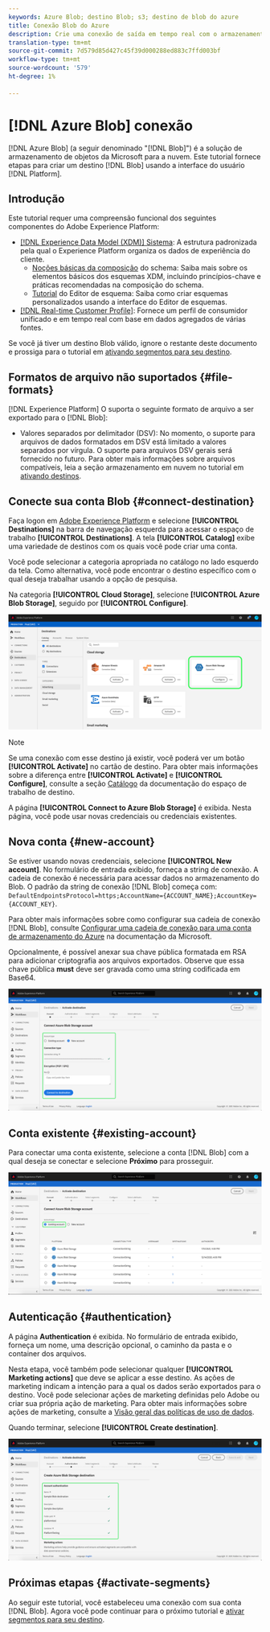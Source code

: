 ```yaml
---
keywords: Azure Blob; destino Blob; s3; destino de blob do azure
title: Conexão Blob do Azure
description: Crie uma conexão de saída em tempo real com o armazenamento do Azure Blob para exportar periodicamente arquivos de dados delimitados por tabulação ou CSV do Adobe Experience Platform.
translation-type: tm+mt
source-git-commit: 7d579d85d427c45f39d000288ed883c7ffd003bf
workflow-type: tm+mt
source-wordcount: '579'
ht-degree: 1%

---
```



# [!DNL Azure Blob] conexão

[!DNL Azure Blob] (a seguir denominado &quot;[!DNL Blob]&quot;) é a solução de armazenamento de objetos da Microsoft para a nuvem. Este tutorial fornece etapas para criar um destino [!DNL Blob] usando a interface do usuário [!DNL Platform].

## Introdução

Este tutorial requer uma compreensão funcional dos seguintes componentes do Adobe Experience Platform:

- [[!DNL Experience Data Model (XDM)] Sistema](../../../xdm/home.md): A estrutura padronizada pela qual o Experience Platform organiza os dados de experiência do cliente.
   - [Noções básicas da composição](../../../xdm/schema/composition.md) do schema: Saiba mais sobre os elementos básicos dos esquemas XDM, incluindo princípios-chave e práticas recomendadas na composição do schema.
   - [Tutorial](../../../xdm/tutorials/create-schema-ui.md) do Editor de esquema: Saiba como criar esquemas personalizados usando a interface do Editor de esquemas.
- [[!DNL Real-time Customer Profile]](../../../profile/home.md): Fornece um perfil de consumidor unificado e em tempo real com base em dados agregados de várias fontes.

Se você já tiver um destino Blob válido, ignore o restante deste documento e prossiga para o tutorial em [ativando segmentos para seu destino](../../ui/activate-destinations.md).

## Formatos de arquivo não suportados {#file-formats}

[!DNL Experience Platform] O suporta o seguinte formato de arquivo a ser exportado para o  [!DNL Blob]:

- Valores separados por delimitador (DSV): No momento, o suporte para arquivos de dados formatados em DSV está limitado a valores separados por vírgula. O suporte para arquivos DSV gerais será fornecido no futuro. Para obter mais informações sobre arquivos compatíveis, leia a seção armazenamento em nuvem no tutorial em [ativando destinos](../../ui/activate-destinations.md#esp-and-cloud-storage).

## Conecte sua conta Blob {#connect-destination}

Faça logon em [Adobe Experience Platform](https://platform.adobe.com) e selecione **[!UICONTROL Destinations]** na barra de navegação esquerda para acessar o espaço de trabalho **[!UICONTROL Destinations]**. A tela **[!UICONTROL Catalog]** exibe uma variedade de destinos com os quais você pode criar uma conta.

Você pode selecionar a categoria apropriada no catálogo no lado esquerdo da tela. Como alternativa, você pode encontrar o destino específico com o qual deseja trabalhar usando a opção de pesquisa.

Na categoria **[!UICONTROL Cloud Storage]**, selecione **[!UICONTROL Azure Blob Storage]**, seguido por **[!UICONTROL Configure]**.

![Catálogo](../../assets/catalog/cloud-storage/blob/catalog.png)

>[!NOTE]
>
>Se uma conexão com esse destino já existir, você poderá ver um botão **[!UICONTROL Activate]** no cartão de destino. Para obter mais informações sobre a diferença entre **[!UICONTROL Activate]** e **[!UICONTROL Configure]**, consulte a seção [Catálogo](../../ui/destinations-workspace.md#catalog) da documentação do espaço de trabalho de destino.

A página **[!UICONTROL Connect to Azure Blob Storage]** é exibida. Nesta página, você pode usar novas credenciais ou credenciais existentes.

## Nova conta {#new-account}

Se estiver usando novas credenciais, selecione **[!UICONTROL New account]**. No formulário de entrada exibido, forneça a string de conexão. A cadeia de conexão é necessária para acessar dados no armazenamento do Blob. O padrão da string de conexão [!DNL Blob] começa com: `DefaultEndpointsProtocol=https;AccountName={ACCOUNT_NAME};AccountKey={ACCOUNT_KEY}`.

Para obter mais informações sobre como configurar sua cadeia de conexão [!DNL Blob], consulte [Configurar uma cadeia de conexão para uma conta de armazenamento do Azure](https://docs.microsoft.com/en-us/azure/storage/common/storage-configure-connection-string#configure-a-connection-string-for-an-azure-storage-account) na documentação da Microsoft.

Opcionalmente, é possível anexar sua chave pública formatada em RSA para adicionar criptografia aos arquivos exportados. Observe que essa chave pública **must** deve ser gravada como uma string codificada em Base64.

![Nova conta](../../assets/catalog/cloud-storage/blob/new.png)

## Conta existente {#existing-account}

Para conectar uma conta existente, selecione a conta [!DNL Blob] com a qual deseja se conectar e selecione **Próximo** para prosseguir.

![Conta existente](../../assets/catalog/cloud-storage/blob/existing.png)

## Autenticação {#authentication}

A página **Authentication** é exibida. No formulário de entrada exibido, forneça um nome, uma descrição opcional, o caminho da pasta e o container dos arquivos.

Nesta etapa, você também pode selecionar qualquer **[!UICONTROL Marketing actions]** que deve se aplicar a esse destino. As ações de marketing indicam a intenção para a qual os dados serão exportados para o destino. Você pode selecionar ações de marketing definidas pelo Adobe ou criar sua própria ação de marketing. Para obter mais informações sobre ações de marketing, consulte a [Visão geral das políticas de uso de dados](../../../data-governance/policies/overview.md).

Quando terminar, selecione **[!UICONTROL Create destination]**.

![Autenticação](../../assets/catalog/cloud-storage/blob/authentication.png)

## Próximas etapas {#activate-segments}

Ao seguir este tutorial, você estabeleceu uma conexão com sua conta [!DNL Blob]. Agora você pode continuar para o próximo tutorial e [ativar segmentos para seu destino](../../ui/activate-destinations.md).
